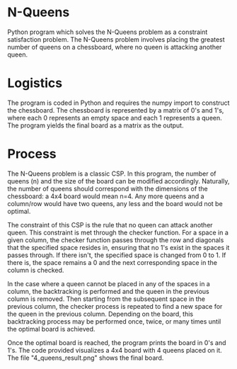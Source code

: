 # N-Queens
Python program which solves the N-Queens problem as a constraint satisfaction problem. The N-Queens problem involves placing the greatest number of queens on a chessboard, where no queen is attacking another queen.

# Logistics
The program is coded in Python and requires the numpy import to construct the chessboard. The chessboard is represented by a matrix of 0's and 1's, where each 0 represents an empty space and each 1 represents a queen. The program yields the final board as a matrix as the output. 

# Process
The N-Queens problem is a classic CSP. In this program, the number of queens (n) and the size of the board can be modified accordingly. Naturally, the number of queens should correspond with the dimensions of the chessboard: a 4x4 board would mean n=4. Any more queens and a column/row would have two queens, any less and the board would not be optimal. 

The constraint of this CSP is the rule that no queen can attack another queen. This constraint is met through the checker function. For a space in a given column, the checker function passes through the row and diagonals that the specified space resides in, ensuring that no 1's exist in the spaces it passes through. If there isn't, the specified space is changed from 0 to 1. If there is, the space remains a 0 and the next corresponding space in the column is checked.

In the case where a queen cannot be placed in any of the spaces in a column, the backtracking is performed and the queen in the previous column is removed. Then starting from the subsequent space in the previous column, the checker process is repeated to find a new space for the queen in the previous column. Depending on the board, this backtracking process may be performed once, twice, or many times until the optimal board is achieved. 

Once the optimal board is reached, the program prints the board in 0's and 1's. The code provided visualizes a 4x4 board with 4 queens placed on it. The file "4_queens_result.png" shows the final board. 
